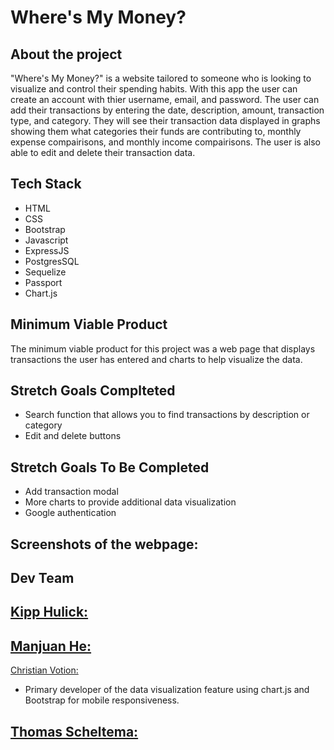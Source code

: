 # Where's My Money?



## About the project


"Where's My Money?" is a website tailored to someone who is looking to visualize and control their spending habits. With this app the user can create an account with thier username, email, and password. The user can add their transactions by entering the date, description, amount, transaction type, and category. They will see their transaction data displayed in graphs showing them what categories their funds are contributing to, monthly expense compairisons, and monthly income compairisons. The user is also able to edit and delete their transaction data.

## Tech Stack

* HTML
* CSS
* Bootstrap
* Javascript
* ExpressJS
* PostgresSQL
* Sequelize
* Passport
* Chart.js


## Minimum Viable Product

The minimum viable product for this project was a web page that displays transactions the user has entered and charts to help visualize the data.

## Stretch Goals Complteted

* Search function that allows you to find transactions by description or category
* Edit and delete buttons

## Stretch Goals To Be Completed

* Add transaction modal
* More charts to provide additional data visualization
* Google authentication 

## Screenshots of the webpage:



## Dev Team

[Kipp Hulick:](https://github.com/Battlepigg)
-

[Manjuan He:](https://github.com/Joyhecoder)
-


[Christian Votion:](https://github.com/cvotion)
- Primary developer of the data visualization feature using chart.js and Bootstrap for mobile responsiveness.


[Thomas Scheltema:](https://github.com/scheltemat)
-
